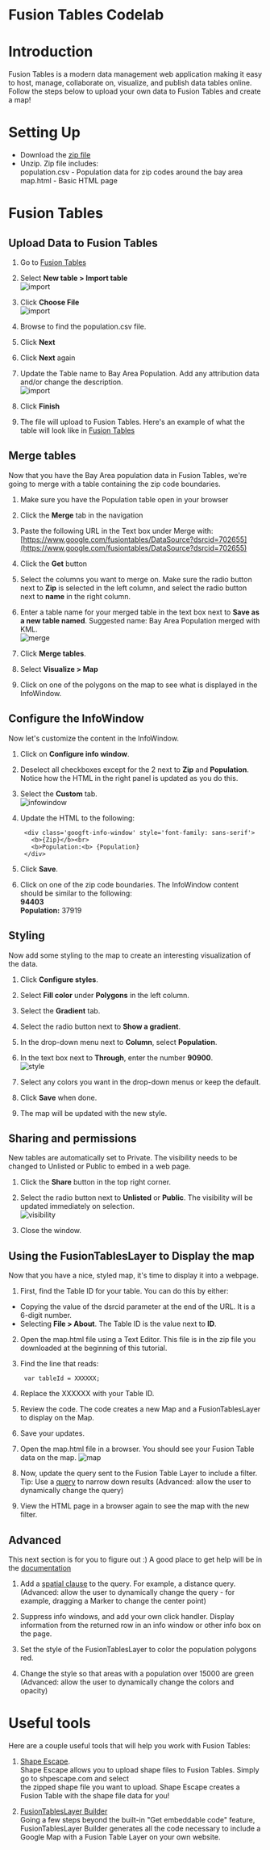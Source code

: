 # Fusion Tables Codelab

# Introduction

Fusion Tables is a modern data management web application making it easy to host, manage, collaborate on, visualize, and publish data tables online. Follow the steps below to upload your own data to Fusion Tables and create a map!

# Setting Up

* Download the [zip file](codelab.zip)
* Unzip. Zip file includes:  
  population.csv - Population data for zip codes around the bay area  
  map.html - Basic HTML page

# Fusion Tables

## Upload Data to Fusion Tables

1. Go to [Fusion Tables](https://www.google.com/fusiontables)

2. Select **New table > Import table**  
   ![import](import1.png)

3. Click **Choose File**  
   ![import](import.png)

4. Browse to find the population.csv file.

5. Click **Next**

6. Click **Next** again

7. Update the Table name to Bay Area Population. Add any attribution data and/or change the description.  
   ![import](import3.png)

8. Click **Finish**

9. The file will upload to Fusion Tables. Here's an example of what the table will look like in [Fusion Tables](https://www.google.com/fusiontables/DataSource?dsrcid=721636)


## Merge tables

Now that you have the Bay Area population data in Fusion Tables, we're going to merge with a table containing the zip code boundaries.

1.  Make sure you have the Population table open in your browser

2.  Click the **Merge** tab in the navigation

3.  Paste the following URL in the Text box under Merge with: [https://www.google.com/fusiontables/DataSource?dsrcid=702655](https://www.google.com/fusiontables/DataSource?dsrcid=702655)

4. Click the **Get** button

5. Select the columns you want to merge on. Make sure the radio button next to **Zip** is selected in the left column, and select the radio button next to **name** in the right column.

6. Enter a table name for your merged table in the text box next to **Save as a new table named**. Suggested name: Bay Area Population merged with KML.  
   ![merge](merge.png)

7. Click **Merge tables**.

8. Select **Visualize > Map**

9. Click on one of the polygons on the map to see what is displayed in the InfoWindow.

## Configure the InfoWindow

Now let's customize the content in the InfoWindow.

1. Click on **Configure info window**.

2. Deselect all checkboxes except for the 2 next to **Zip** and **Population**. Notice how the HTML in the right panel is updated as you do this.

3. Select the **Custom** tab.  
   ![infowindow](configureinfowindows.png)

4. Update the HTML to the following:	
        
        <div class='googft-info-window' style='font-family: sans-serif'>
		  <b>{Zip}</b><br>
	      <b>Population:<b> {Population}
		</div>

5. Click **Save**.

6. Click on one of the zip code boundaries. The InfoWindow content should be similar to the following:  
   **94403**  
   **Population:** 37919

## Styling

Now add some styling to the map to create an interesting visualization of the data.

1. Click **Configure styles**.

2. Select **Fill color** under **Polygons** in the left column.

3. Select the **Gradient** tab.

4. Select the radio button next to **Show a gradient**.

5. In the drop-down menu next to **Column**, select **Population**.

6. In the text box next to **Through**, enter the number **90900**.  
   ![style](style.png)

7. Select any colors you want in the drop-down menus or keep the default.

8. Click **Save** when done.

9. The map will be updated with the new style.

## Sharing and permissions

New tables are automatically set to Private. The visibility needs to be changed to Unlisted or Public to embed in a web page.

1. Click the **Share** button in the top right corner.

2. Select the radio button next to **Unlisted** or **Public**. The visibility will be updated immediately on selection.  
   ![visibility](visibility1.png)

3. Close the window.

## Using the FusionTablesLayer to Display the map

Now that you have a nice, styled map, it's time to display it into a webpage.

1. First, find the Table ID for your table. You can do this by either:
  * Copying the value of the dsrcid parameter at the end of the URL. It is a 6-digit number.
  * Selecting **File > About**. The Table ID is the value next to **ID**.

2. Open the map.html file using a Text Editor. This file is in the zip file you downloaded at the beginning of this tutorial.

3. Find the line that reads:
        
        var tableId = XXXXXX;

4. Replace the XXXXXX with your Table ID.

5. Review the code. The code creates a new Map and a FusionTablesLayer to display on the Map.

6. Save your updates.

7. Open the map.html file in a browser. You should see your Fusion Table data on the map.
  ![map](map.png)

8. Now, update the query sent to the Fusion Table Layer to include a filter. Tip: Use a [query](https://code.google.com/apis/maps/documentation/javascript/reference.html#FusionTablesLayer) to narrow down results (Advanced: allow the user to dynamically change the query)

9. View the HTML page in a browser again to see the map with the new filter.

## Advanced

This next section is for you to figure out :) A good place to get help will be in the [documentation](https://code.google.com/apis/maps/documentation/javascript/)

1. Add a [spatial clause](https://code.google.com/apis/fusiontables/docs/developers_reference.html#Select) to the query. For example, a distance query. (Advanced: allow the user to dynamically change the query - for example, dragging a Marker to change the center point)

2. Suppress info windows, and add your own click handler. Display information from the returned row in an info window or other info box on the page.

3. Set the style of the FusionTablesLayer to color the population polygons red.

4. Change the style so that areas with a population over 15000 are green (Advanced: allow the user to dynamically change the colors and opacity) 

# Useful tools

Here are a couple useful tools that will help you work with Fusion Tables:

1. [Shape Escape](https://shpescape.com).  
  Shape Escape allows you to upload shape files to Fusion Tables. Simply go to shpescape.com and select   
  the zipped shape file you want to upload. Shape Escape creates a Fusion Table with the shape file 
  data for you!

2. [FusionTablesLayer Builder](https://goo.gl/X0kG4)  
  Going a few steps beyond the built-in "Get embeddable code" feature, FusionTablesLayer Builder
  generates all the code necessary to include a Google Map with a Fusion Table Layer on your own
  website.
